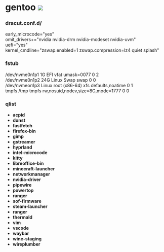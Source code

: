 # gentoo [![](https://img.shields.io/badge/version-0.0.1-green.svg)]()

### dracut.conf.d/
early_microcode="yes" \
omit_drivers+="nvidia nvidia-drm nvidia-modeset nvidia-uvm" \
uefi="yes" \
kernel_cmdline="zswap.enabled=1 zswap.compression=lz4 quiet splash"

### fstub
/dev/nvme0n1p1 1G EFI vfat umask=0077 0 2 \
/dev/nvme0n1p2 24G Linux Swap swap 0 0 \
/dev/nvmeon1p3 Linux root (x86-64) xfs defaults,noatime 0 1 \
tmpfs /tmp tmpfs rw,nosuid,nodev,size=8G,mode=1777 0 0

### qlist
- __acpid__
- __dunst__
- __fastfetch__
- __firefox-bin__
- __gimp__
- __gstreamer__
- __hyprland__
- __intel-microcode__
- __kitty__
- __libreoffice-bin__
- __minecraft-launcher__
- __networkmanager__
- __nvidia-driver__
- __pipewire__
- __powertop__
- __ranger__
- __sof-firmware__
- __steam-launcher__
- __ranger__
- __thermald__
- __vim__
- __vscode__
- __waybar__
- __wine-staging__
- __wireplumber__
